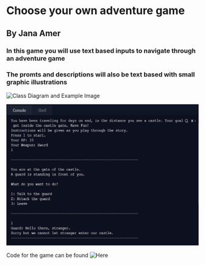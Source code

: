 # Choose your own adventure game
## By Jana Amer


### In this game you will use text based inputs to navigate through an adventure game
### The promts and descriptions will also be text based with small graphic illustrations
![Class Diagram and Example Image](https://user-images.githubusercontent.com/70330843/116833233-4c074400-ab75-11eb-982c-7d3980e85050.png)

![New example Image](https://github.com/JanaAmer/ProgrammingPortfolio1B/blob/gh-pages/images/Final.png?raw=true)

Code for the game can be found ![Here](https://github.com/JanaAmer/ProgrammingPortfolio1B/tree/gh-pages/src/FinalProject)

